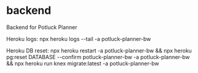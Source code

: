 # backend

Backend for Potluck Planner

Heroku logs:
npx heroku logs --tail -a potluck-planner-bw

Heroku DB reset:
npx heroku restart -a potluck-planner-bw && npx heroku pg:reset DATABASE --confirm potluck-planner-bw -a potluck-planner-bw && npx heroku run knex migrate:latest -a potluck-planner-bw
